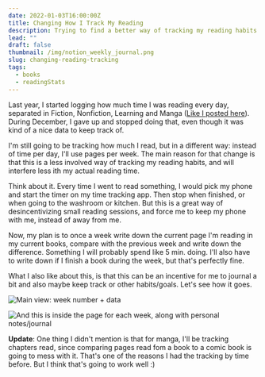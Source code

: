 ```yaml
---
date: 2022-01-03T16:00:00Z
title: Changing How I Track My Reading
description: Trying to find a better way of tracking my reading habits
lead: ""
draft: false
thumbnail: /img/notion_weekly_journal.png
slug: changing-reading-tracking
tags:
  - books
  - readingStats
---
```


Last year, I started logging how much time I was reading every day, separated in Fiction, Nonfiction, Learning and Manga ([Like I posted here](/post/reading-stats-so-far-sept2021/)). During December, I gave up and stopped doing that, even though it was kind of a nice data to keep track of. 

I'm still going to be tracking how much I read, but in a different way: instead of time per day, I'll use pages per week. The main reason for that change is that this is a less involved way of tracking my reading habits, and will interfere less ith my actual reading time.

Think about it. Every time I went to read something, I would pick my phone and start the timer on my time tracking app. Then stop when finished, or when going to the washroom or kitchen. But this is a great way of desincentivizing small reading sessions, and force me to keep my phone with me, instead of away from me.

Now, my plan is to once a week write down the current page I'm reading in my current books, compare with the previous week and write down the difference. Something I will probably spend like 5 min. doing. I'll also have to write down if I finish a book during the week, but that's perfectly fine.

What I also like about this, is that this can be an incentive for me to journal a bit and also maybe keep track or other habits/goals. Let's see how it goes.

![Main view: week number + data](/img/notion_weekly_journal.png)

![And this is inside the page for each week, along with personal notes/journal](/img/notion_journal_pages_read.png)

**Update**: One thing I didn't mention is that for manga, I'll be tracking chapters read, since comparing pages read fom a book to a comic book is going to mess with it. That's one of the reasons I had the tracking by time before. But I think that's going to work well :)